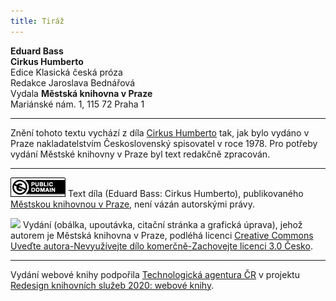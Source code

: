 ```yaml
---
title: Tiráž
---
```


**Eduard Bass**  
**Cirkus Humberto**  
Edice Klasická česká próza  
Redakce Jaroslava Bednářová  
Vydala **Městská knihovna v Praze**  
Mariánské nám. 1, 115 72 Praha 1  
[^1]: Vedoucí dělníků. _Pozn. red._  
[^2]: Posměšné pojmenování zedníků. _Pozn. red._  
[^3]: Křídlovka (z něm. Flügelhorn). _Pozn. red._  
[^4]: Jezdecký. _Pozn. red._  
[^5]: U muslimů označení jinověrce, též džaur. _Pozn. red._  
[^6]: Oblek. _Pozn. red._  
[^7]: Zastarale dýka. _Pozn. red._  
[^8]: Tři souběžné řeky. _Pozn. red._  
[^9]: Heraldická figura, konkrétně sukovitý kmen s odštěpky po oseknutých větvích. _Pozn. red._  
[^10]: Vodní růže, leknínový dvojlist. _Pozn. red._  
[^11]: „Přítelíčku! Jaká radost! Nebesa, takové překvapení!“ _Pozn. red._  
[^12]: Chochol z dlouhých ptačích per. _Pozn. red._  
[^13]: Starosta. _Pozn. red._  
[^14]: Bože, to víte – jaká slast! _Pozn. red._  
[^15]: Vskutku nezemřu (ve významu: něco tu po mne zbude). _Pozn. red._  
[^16]: Chystat se, připravovat se, nebo také holedbat se, vychloubat se. _Pozn. red._  
V MKP 2. elektronické vydání z 1. 10. 2022.

***

Znění tohoto textu vychází z díla [Cirkus Humberto](https://search.mlp.cz/cz/titul/cirkus-humberto/174425/) tak, jak bylo vydáno v Praze nakladatelstvím Československý spisovatel v roce 1978. Pro potřeby vydání Městské knihovny v Praze byl text redakčně zpracován.

***

[![](./resources/image001.jpg)](http://creativecommons.org/publicdomain/mark/1)
Text díla (Eduard Bass: Cirkus Humberto), publikovaného [Městskou knihovnou v Praze](http://www.mlp.cz/), není vázán autorskými právy.

![](../Images/image002.jpg)
Vydání (obálka, upoutávka, citační stránka a grafická úprava), jehož autorem je Městská knihovna v Praze, podléhá licenci [Creative Commons Uveďte autora-Nevyužívejte dílo komerčně-Zachovejte licenci 3.0 Česko](http://creativecommons.org/licenses/by-nc-sa/3.0/cz/).

***

Vydání webové knihy podpořila [Technologická agentura ČR](https://www.tacr.cz/) v projektu [Redesign knihovních služeb 2020: webové knihy](https://starfos.tacr.cz/cs/project/TL04000391).